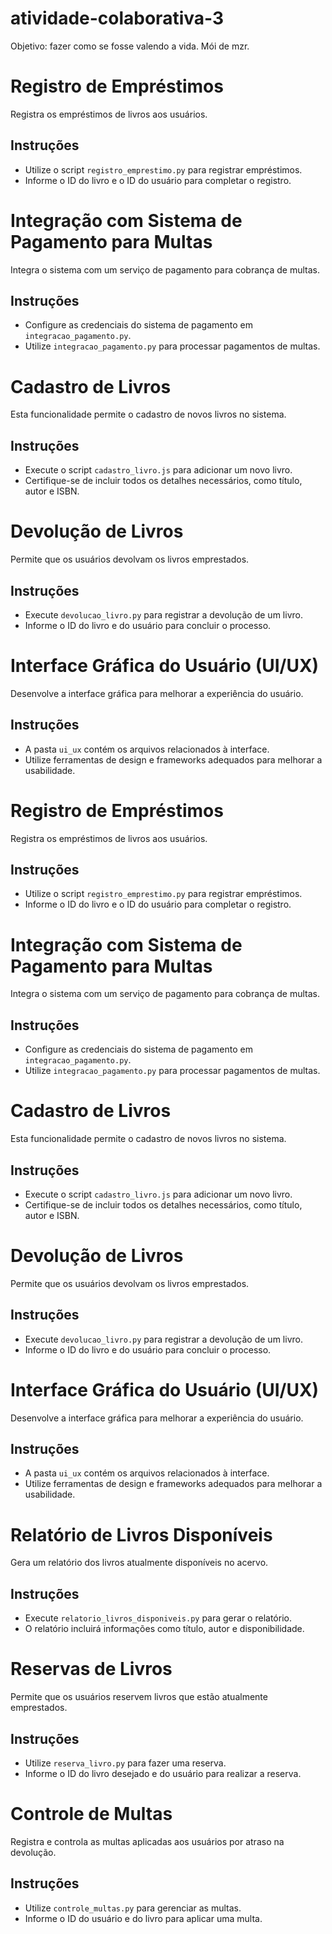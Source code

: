 # atividade-colaborativa-3
Objetivo: fazer como se fosse valendo a vida. Mói de mzr. 

# Registro de Empréstimos

Registra os empréstimos de livros aos usuários.

## Instruções

- Utilize o script `registro_emprestimo.py` para registrar empréstimos.
- Informe o ID do livro e o ID do usuário para completar o registro.

# Integração com Sistema de Pagamento para Multas

Integra o sistema com um serviço de pagamento para cobrança de multas.

## Instruções

- Configure as credenciais do sistema de pagamento em `integracao_pagamento.py`.
- Utilize `integracao_pagamento.py` para processar pagamentos de multas.

# Cadastro de Livros

Esta funcionalidade permite o cadastro de novos livros no sistema.

## Instruções

- Execute o script `cadastro_livro.js` para adicionar um novo livro.
- Certifique-se de incluir todos os detalhes necessários, como título, autor e ISBN.

# Devolução de Livros

Permite que os usuários devolvam os livros emprestados.

## Instruções

- Execute `devolucao_livro.py` para registrar a devolução de um livro.
- Informe o ID do livro e do usuário para concluir o processo.

# Interface Gráfica do Usuário (UI/UX)

Desenvolve a interface gráfica para melhorar a experiência do usuário.

## Instruções

- A pasta `ui_ux` contém os arquivos relacionados à interface.
- Utilize ferramentas de design e frameworks adequados para melhorar a usabilidade.

# Registro de Empréstimos

Registra os empréstimos de livros aos usuários.

## Instruções

- Utilize o script `registro_emprestimo.py` para registrar empréstimos.
- Informe o ID do livro e o ID do usuário para completar o registro.

# Integração com Sistema de Pagamento para Multas

Integra o sistema com um serviço de pagamento para cobrança de multas.

## Instruções

- Configure as credenciais do sistema de pagamento em `integracao_pagamento.py`.
- Utilize `integracao_pagamento.py` para processar pagamentos de multas.

# Cadastro de Livros

Esta funcionalidade permite o cadastro de novos livros no sistema.

## Instruções

- Execute o script `cadastro_livro.js` para adicionar um novo livro.
- Certifique-se de incluir todos os detalhes necessários, como título, autor e ISBN.

# Devolução de Livros

Permite que os usuários devolvam os livros emprestados.

## Instruções

- Execute `devolucao_livro.py` para registrar a devolução de um livro.
- Informe o ID do livro e do usuário para concluir o processo.

# Interface Gráfica do Usuário (UI/UX)

Desenvolve a interface gráfica para melhorar a experiência do usuário.

## Instruções

- A pasta `ui_ux` contém os arquivos relacionados à interface.
- Utilize ferramentas de design e frameworks adequados para melhorar a usabilidade.

# Relatório de Livros Disponíveis

Gera um relatório dos livros atualmente disponíveis no acervo.

## Instruções

- Execute `relatorio_livros_disponiveis.py` para gerar o relatório.
- O relatório incluirá informações como título, autor e disponibilidade.
# Reservas de Livros

Permite que os usuários reservem livros que estão atualmente emprestados.

## Instruções

- Utilize `reserva_livro.py` para fazer uma reserva.
- Informe o ID do livro desejado e do usuário para realizar a reserva.
# Controle de Multas

Registra e controla as multas aplicadas aos usuários por atraso na devolução.

## Instruções

- Utilize `controle_multas.py` para gerenciar as multas.
- Informe o ID do usuário e do livro para aplicar uma multa.

